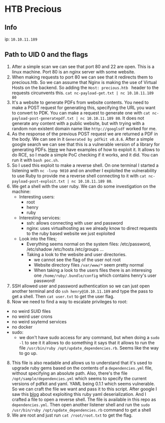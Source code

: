 # HTB Precious

## Info
ip: `10.10.11.189`

## Path to UID 0 and the flags
1. After a simple scan we can see that port 80 and 22 are open. This is a linux machine. Port 80 is an nginx server with some website.
2. When making requests to port 80 we can see that it redirects them to precious.htb. So we can assume that Nginx is making the use of Virtual Hosts on the backend. So adding the `Host: precious.htb ` header to the requests circunvents this. `cat nc-payload-get.txt | nc 10.10.11.189 80`
3. It's a website to generate PDFs from website contents. You need to make a POST request for generating this, specifying the URL you want to convert to PDK. You can make a request to generate one with `cat nc-payload-post-generatepdf.txt | nc 10.10.11.189 80`. It does not generate any content with a public website, but with trying with a random non existent domain name like `http://googlsdf` worked for me.
4. As the response of the previous POST request we are returned a PDF in the body. We can see in it `Generated by pdfkit v0.8.6`. After a simple google search we can see that this is a vulnerable version of a library for generating PDFs. [Here](https://security.snyk.io/vuln/SNYK-RUBY-PDFKIT-2869795) we have examples of how to exploit it. It allows to do RCE, so I made a simple PoC checking if it works, and it did. You can run it with `bash poc.sh`.
5. So I used this exploit to make a reverse shell. On one terminal I started a listening with `nc -lvnp 9010` and on another I exploited the vulnerability to use Ruby to provide me a reverse shell connecting to it with `cat nc-payload-post-exploit.txt | nc 10.10.11.189 80`.
6. We get a shell with the user ruby. We can do some investigation on the machine:
    - Interesting users:
        - root
        - henry
        - ruby
    - Interesting services:
        - ssh: allows connecting with user and password
        - nginx: uses virtualhosting as we already know to direct requests to the ruby based website we just exploited
    - Look into the files;
        - Everything seems normal on the system files: /etc/password, /etc/shadow /etc/hosts /etc/groups ...
        - Taking a look to the website and user directories.
            - we cannot see the flag of the user not root
            - Website directory files `/var/www/*` seem pretty normal
            - When taking a look to the users files there is an interesing one `/home/ruby/.bundle/config` which contains henry's user password!
7. SSH allowed user and password authentication so we can just open another terminal and do `ssh henry@10.10.11.189` and type the pass to get a shell. Then `cat user.txt` to get the user flag.
8. Now we need to find a way to escalate privileges to root:
- no weird SUID files
- no weird user crons
- no weird ssytemd services
- no docker
- sudo:
    - we don't have sudo access for any command, but when doing a `sudo -l` to see it it allows to do something it says that it allows to run the file `/usr/bin/ruby /opt/update_dependencies.rb`. Seems like the way to go up.
8. This file is also readable and allows us to understand that it's used to upgrade ruby gems based on the contents of a `dependencies.yml` file, without specifying an absolute path. Also, there's the file `/opt/sample/dependencies.yml` which seems to specify the current versions of pdfkit and yaml. YAML being 0.1.1 which seems vulnerable. So we can craft the file we want and pass it to this script. After google I saw this [blog](https://blog.stratumsecurity.com/2021/06/09/blind-remote-code-execution-through-yaml-deserialization/) about exploiting this ruby yaml deserialization. And I crafted a file to open a reverse shell. The file is available in this repo as `dependencies.yml`. Then open another listener shell and run the `sudo /usr/bin/ruby /opt/update_dependencies.rb` command to get a shell
9. We are root and just run `cat /root/root.txt` to get the flag.
